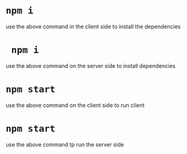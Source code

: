 # `npm i`
use the above command in the client side to install the dependencies

# ` npm i`
use the above command on the server side to install dependencies

# `npm start`
use the above command on the client side to run client

# `npm start`
use the above command tp run the server side